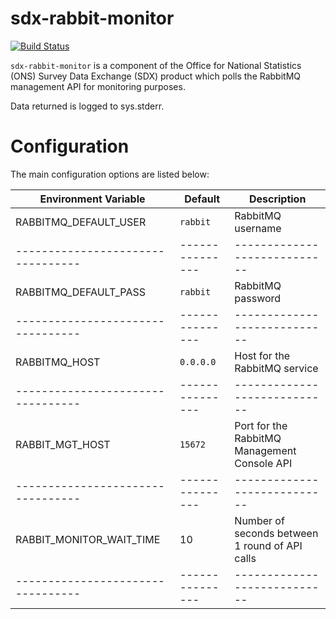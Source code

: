 # sdx-rabbit-monitor

[![Build Status](https://travis-ci.org/ONSdigital/sdx-rabbit-monitor.svg?branch=develop)](https://travis-ci.org/ONSdigital/sdx-rabbit-monitor)

`sdx-rabbit-monitor` is a component of the Office for National Statistics (ONS) Survey Data Exchange (SDX) product which polls the RabbitMQ management API for monitoring purposes.

Data returned is logged to sys.stderr.

Configuration
=============

The main configuration options are listed below:

| Environment Variable            | Default       | Description 
|---------------------------------|---------------|----------------------------
| RABBITMQ_DEFAULT_USER           | `rabbit`      | RabbitMQ username
|---------------------------------|---------------|----------------------------
| RABBITMQ_DEFAULT_PASS           | `rabbit`      | RabbitMQ password
|---------------------------------|---------------|----------------------------
| RABBITMQ_HOST                   | `0.0.0.0`     | Host for the RabbitMQ service
|---------------------------------|---------------|----------------------------
| RABBIT_MGT_HOST                 | `15672`       | Port for the RabbitMQ Management Console API
|---------------------------------|---------------|----------------------------
| RABBIT_MONITOR_WAIT_TIME        | 10            | Number of seconds between 1 round of API calls |
|---------------------------------|---------------|----------------------------
